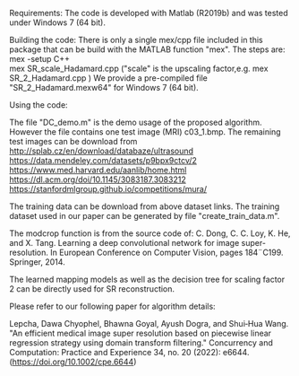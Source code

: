 Requirements:
The code is developed with Matlab (R2019b) and was tested under Windows 7 (64 bit). 

Building the code:
There is only a single mex/cpp file included in this package that can be build with the MATLAB function "mex". The steps are:
mex -setup C++                                                                 
mex SR_scale_Hadamard.cpp ("scale" is the upscaling factor,e.g. mex SR_2_Hadamard.cpp )
We provide a pre-compiled file "SR_2_Hadamard.mexw64" for Windows 7 (64 bit).

Using the code:

The file "DC_demo.m" is the demo usage of the proposed algorithm. However the file contains one test image (MRI) c03_1.bmp. The remaining test images can be download from 
http://splab.cz/en/download/databaze/ultrasound
https://data.mendeley.com/datasets/p9bpx9ctcv/2
https://www.med.harvard.edu/aanlib/home.html
https://dl.acm.org/doi/10.1145/3083187.3083212
https://stanfordmlgroup.github.io/competitions/mura/ 

The training data can be download from above dataset links. The training dataset used in our paper can be generated by file "create_train_data.m".

The modcrop function is from the source code of: C. Dong, C. C. Loy, K. He, and X. Tang. Learning a deep convolutional network for image super-resolution. In European Conference on Computer Vision, pages 184¨C199. Springer, 2014.

The learned mapping models as well as the decision tree for scaling factor 2 can be directly used for SR reconstruction. 


Please refer to our following paper for algorithm details:

Lepcha, Dawa Chyophel, Bhawna Goyal, Ayush Dogra, and Shui‐Hua Wang. "An efficient medical image super resolution based on piecewise linear regression strategy using domain transform filtering." Concurrency and Computation: Practice and Experience 34, no. 20 (2022): e6644. (https://doi.org/10.1002/cpe.6644)

